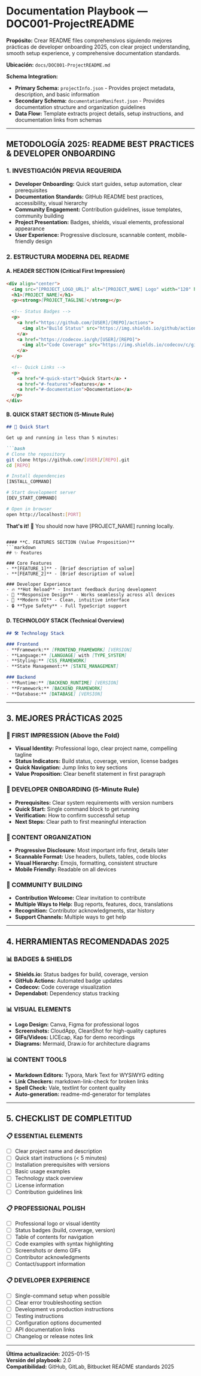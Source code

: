# Documentation Playbook — DOC001-ProjectREADME

**Propósito:** Crear README files comprehensivos siguiendo mejores prácticas de developer onboarding 2025, con clear project understanding, smooth setup experience, y comprehensive documentation standards.

**Ubicación:** `docs/DOC001-ProjectREADME.md`

**Schema Integration:**
- **Primary Schema:** `projectInfo.json` - Provides project metadata, description, and basic information
- **Secondary Schema:** `documentationManifest.json` - Provides documentation structure and organization guidelines
- **Data Flow:** Template extracts project details, setup instructions, and documentation links from schemas

---

## **METODOLOGÍA 2025: README BEST PRACTICES & DEVELOPER ONBOARDING**

### **1. INVESTIGACIÓN PREVIA REQUERIDA**
- **Developer Onboarding:** Quick start guides, setup automation, clear prerequisites
- **Documentation Standards:** GitHub README best practices, accessibility, visual hierarchy
- **Community Engagement:** Contribution guidelines, issue templates, community building
- **Project Presentation:** Badges, shields, visual elements, professional appearance
- **User Experience:** Progressive disclosure, scannable content, mobile-friendly design

### **2. ESTRUCTURA MODERNA DEL README**

#### **A. HEADER SECTION (Critical First Impression)**
```markdown
<div align="center">
  <img src="[PROJECT_LOGO_URL]" alt="[PROJECT_NAME] Logo" width="120" height="120">
  <h1>[PROJECT_NAME]</h1>
  <p><strong>[PROJECT_TAGLINE]</strong></p>
  
  <!-- Status Badges -->
  <p>
    <a href="https://github.com/[USER]/[REPO]/actions">
      <img alt="Build Status" src="https://img.shields.io/github/actions/workflow/status/[USER]/[REPO]/ci.yml?style=for-the-badge&logo=github">
    </a>
    <a href="https://codecov.io/gh/[USER]/[REPO]">
      <img alt="Code Coverage" src="https://img.shields.io/codecov/c/github/[USER]/[REPO]?style=for-the-badge&logo=codecov">
    </a>
  </p>
  
  <!-- Quick Links -->
  <p>
    <a href="#-quick-start">Quick Start</a> •
    <a href="#-features">Features</a> •
    <a href="#-documentation">Documentation</a>
  </p>
</div>
```

#### **B. QUICK START SECTION (5-Minute Rule)**
```markdown
## 🚀 Quick Start

Get up and running in less than 5 minutes:

```bash
# Clone the repository
git clone https://github.com/[USER]/[REPO].git
cd [REPO]

# Install dependencies
[INSTALL_COMMAND]

# Start development server
[DEV_START_COMMAND]

# Open in browser
open http://localhost:[PORT]
```

**That's it!** 🎉 You should now have [PROJECT_NAME] running locally.
```

#### **C. FEATURES SECTION (Value Proposition)**
```markdown
## ✨ Features

### Core Features
- **[FEATURE_1]** - [Brief description of value]
- **[FEATURE_2]** - [Brief description of value]

### Developer Experience
- 🔥 **Hot Reload** - Instant feedback during development
- 📱 **Responsive Design** - Works seamlessly across all devices
- 🎨 **Modern UI** - Clean, intuitive interface
- 🔒 **Type Safety** - Full TypeScript support
```

#### **D. TECHNOLOGY STACK (Technical Overview)**
```markdown
## 🛠️ Technology Stack

### Frontend
- **Framework:** [FRONTEND_FRAMEWORK] [VERSION]
- **Language:** [LANGUAGE] with [TYPE_SYSTEM]
- **Styling:** [CSS_FRAMEWORK]
- **State Management:** [STATE_MANAGEMENT]

### Backend
- **Runtime:** [BACKEND_RUNTIME] [VERSION]
- **Framework:** [BACKEND_FRAMEWORK]
- **Database:** [DATABASE] [VERSION]
```

---

## **3. MEJORES PRÁCTICAS 2025**

### **🎯 FIRST IMPRESSION (Above the Fold)**
- **Visual Identity:** Professional logo, clear project name, compelling tagline
- **Status Indicators:** Build status, coverage, version, license badges
- **Quick Navigation:** Jump links to key sections
- **Value Proposition:** Clear benefit statement in first paragraph

### **🎯 DEVELOPER ONBOARDING (5-Minute Rule)**
- **Prerequisites:** Clear system requirements with version numbers
- **Quick Start:** Single command block to get running
- **Verification:** How to confirm successful setup
- **Next Steps:** Clear path to first meaningful interaction

### **🎯 CONTENT ORGANIZATION**
- **Progressive Disclosure:** Most important info first, details later
- **Scannable Format:** Use headers, bullets, tables, code blocks
- **Visual Hierarchy:** Emojis, formatting, consistent structure
- **Mobile Friendly:** Readable on all devices

### **🎯 COMMUNITY BUILDING**
- **Contribution Welcome:** Clear invitation to contribute
- **Multiple Ways to Help:** Bug reports, features, docs, translations
- **Recognition:** Contributor acknowledgments, star history
- **Support Channels:** Multiple ways to get help

---

## **4. HERRAMIENTAS RECOMENDADAS 2025**

### **📊 BADGES & SHIELDS**
- **Shields.io:** Status badges for build, coverage, version
- **GitHub Actions:** Automated badge updates
- **Codecov:** Code coverage visualization
- **Dependabot:** Dependency status tracking

### **📊 VISUAL ELEMENTS**
- **Logo Design:** Canva, Figma for professional logos
- **Screenshots:** CloudApp, CleanShot for high-quality captures
- **GIFs/Videos:** LICEcap, Kap for demo recordings
- **Diagrams:** Mermaid, Draw.io for architecture diagrams

### **📊 CONTENT TOOLS**
- **Markdown Editors:** Typora, Mark Text for WYSIWYG editing
- **Link Checkers:** markdown-link-check for broken links
- **Spell Check:** Vale, textlint for content quality
- **Auto-generation:** readme-md-generator for templates

---

## **5. CHECKLIST DE COMPLETITUD**

### **📋 ESSENTIAL ELEMENTS**
- [ ] Clear project name and description
- [ ] Quick start instructions (< 5 minutes)
- [ ] Installation prerequisites with versions
- [ ] Basic usage examples
- [ ] Technology stack overview
- [ ] License information
- [ ] Contribution guidelines link

### **📋 PROFESSIONAL POLISH**
- [ ] Professional logo or visual identity
- [ ] Status badges (build, coverage, version)
- [ ] Table of contents for navigation
- [ ] Code examples with syntax highlighting
- [ ] Screenshots or demo GIFs
- [ ] Contributor acknowledgments
- [ ] Contact/support information

### **📋 DEVELOPER EXPERIENCE**
- [ ] Single-command setup when possible
- [ ] Clear error troubleshooting section
- [ ] Development vs production instructions
- [ ] Testing instructions
- [ ] Configuration options documented
- [ ] API documentation links
- [ ] Changelog or release notes link

---

**Última actualización:** 2025-01-15  
**Versión del playbook:** 2.0  
**Compatibilidad:** GitHub, GitLab, Bitbucket README standards 2025